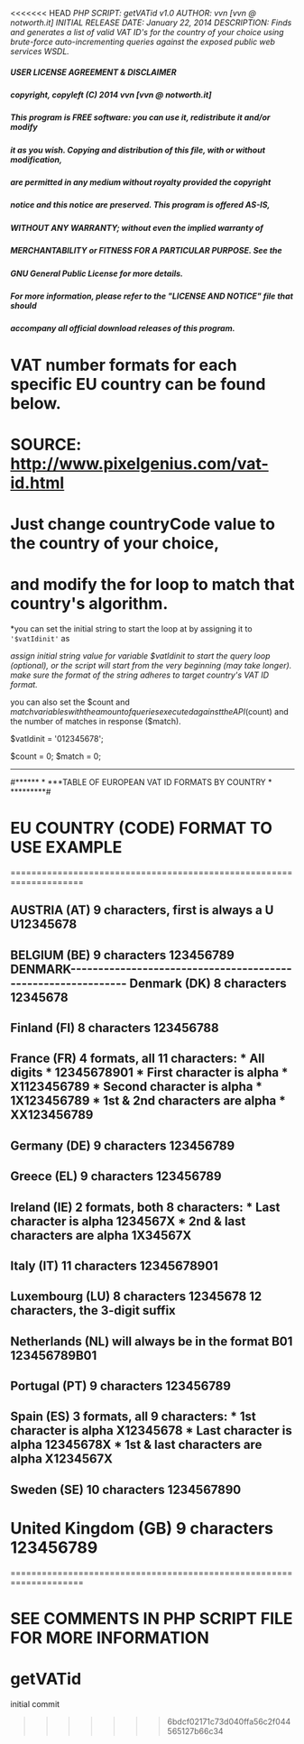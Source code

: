 <<<<<<< HEAD
*PHP SCRIPT: getVATid v1.0*
*AUTHOR: vvn [vvn @ notworth.it]*
*INITIAL RELEASE DATE: January 22, 2014*
*DESCRIPTION: Finds and generates a list of valid VAT ID's for the country of your choice using brute-force auto-incrementing queries against the exposed public web services WSDL.*

##### USER LICENSE AGREEMENT & DISCLAIMER
##### copyright, copyleft (C) 2014  vvn [vvn @ notworth.it]
#####
##### This program is FREE software: you can use it, redistribute it and/or modify
##### it as you wish. Copying and distribution of this file, with or without modification,
##### are permitted in any medium without royalty provided the copyright
##### notice and this notice are preserved. This program is offered AS-IS,
##### WITHOUT ANY WARRANTY; without even the implied warranty of
##### MERCHANTABILITY or FITNESS FOR A PARTICULAR PURPOSE.  See the
##### GNU General Public License for more details.
#####
##### For more information, please refer to the "LICENSE AND NOTICE" file that should
##### accompany all official download releases of this program.

# VAT number formats for each specific EU country can be found below.
# SOURCE: http://www.pixelgenius.com/vat-id.html
# Just change countryCode value to the country of your choice,
# and modify the for loop to match that country's algorithm.

*you can set the initial string to start the loop at by assigning it
to `'$vatIdinit'` as

*assign initial string value for variable $vatIdinit to start the query loop (optional), or the script will start from the very beginning (may take longer). make sure the format of the string adheres to target country's VAT ID format.*

you can also set the $count and $match variables with the amount of queries executed against the API ($count) and the number of matches in response ($match).

$vatIdinit = '012345678';

$count = 0;
$match = 0;

---------------------------------------------------------------------
#****** * ***TABLE OF EUROPEAN VAT ID FORMATS BY COUNTRY * *********#

EU COUNTRY (CODE)    FORMAT TO USE 	                     EXAMPLE
====================================================================
====================================================================

AUSTRIA (AT) 	      9 characters, first is always a U 	U12345678
--------------------------------------------------------------------
BELGIUM (BE)   	   9 characters 	                     123456789
DENMARK-------------------------------------------------------------
Denmark (DK) 	      8 characters 	                     12345678
--------------------------------------------------------------------
Finland (FI) 	      8 characters 	                     123456788
--------------------------------------------------------------------
France (FR)  	      4 formats, all 11 characters:
                     * All digits *                      12345678901
                     * First character is alpha *        X1123456789
                     * Second character is alpha *       1X123456789
                     * 1st & 2nd characters are alpha *  XX123456789
--------------------------------------------------------------------
Germany (DE)   	   9 characters 	                     123456789
--------------------------------------------------------------------
Greece (EL)    	   9 characters                      	123456789
--------------------------------------------------------------------
Ireland (IE) 	      2 formats, both 8 characters:
                     * Last character is alpha           1234567X
                     * 2nd & last characters are alpha 	1X34567X
--------------------------------------------------------------------
Italy (IT) 	         11 characters 	                     12345678901
--------------------------------------------------------------------
Luxembourg (LU) 	   8 characters 	                     12345678
                	   12 characters, the 3-digit suffix
--------------------------------------------------------------------
Netherlands (NL)     will always be in the format B01    123456789B01
--------------------------------------------------------------------
Portugal (PT) 	      9 characters 	                     123456789
--------------------------------------------------------------------
Spain (ES)        	3 formats, all 9 characters:
                     * 1st character is alpha            X12345678
                     * Last character is alpha           12345678X
                     * 1st & last characters are alpha 	X1234567X
--------------------------------------------------------------------
Sweden (SE) 	      10 characters 	                     1234567890
--------------------------------------------------------------------
United Kingdom (GB)  9 characters                     	123456789
====================================================================
====================================================================

**SEE COMMENTS IN PHP SCRIPT FILE FOR MORE INFORMATION**
=======
getVATid
========

initial commit
>>>>>>> 6bdcf02171c73d040ffa56c2f044565127b66c34
